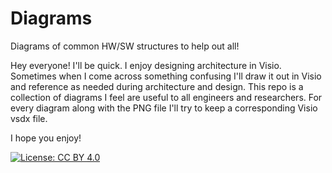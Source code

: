 # Diagrams
Diagrams of common HW/SW structures to help out all!

Hey everyone! I'll be quick. I enjoy designing architecture in Visio. Sometimes when I come across something confusing I'll draw it out in Visio and reference as needed during architecture and design. This repo is a collection of diagrams I feel are useful to all engineers and researchers. For every diagram along with the PNG file I'll try to keep a corresponding Visio vsdx file. 

I hope you enjoy!

[![License: CC BY 4.0](https://img.shields.io/badge/License-CC%20BY%204.0-lightgrey.svg)](https://creativecommons.org/licenses/by/4.0/)
